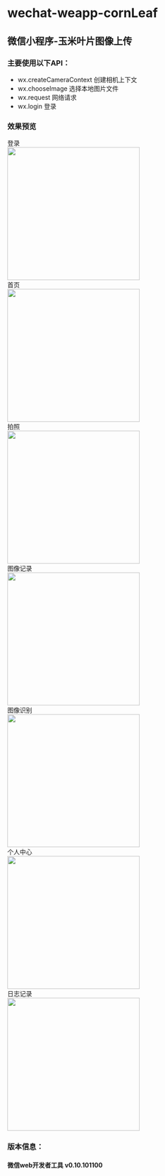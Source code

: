 # wechat-weapp-cornLeaf
## 微信小程序-玉米叶片图像上传

### 主要使用以下API：
  * wx.createCameraContext 创建相机上下文
  * wx.chooseImage 选择本地图片文件
  * wx.request 网络请求
  * wx.login 登录

### 效果预览
登录  
<img src="https://github.com/DarkOpalBasil/weapp-cornleaf/blob/main/image/preview/1.png" width="300px">  
首页  
<img src="https://github.com/DarkOpalBasil/weapp-cornleaf/blob/main/image/preview/2.png" width="300px">  
拍照  
<img src="https://github.com/DarkOpalBasil/weapp-cornleaf/blob/main/image/preview/3.png" width="300px">  
图像记录  
<img src="https://github.com/DarkOpalBasil/weapp-cornleaf/blob/main/image/preview/4.png" width="300px">  
图像识别  
<img src="https://github.com/DarkOpalBasil/weapp-cornleaf/blob/main/image/preview/5.png" width="300px">  
个人中心  
<img src="https://github.com/DarkOpalBasil/weapp-cornleaf/blob/main/image/preview/7.png" width="300px">  
日志记录  
<img src="https://github.com/DarkOpalBasil/weapp-cornleaf/blob/main/image/preview/6.png" width="300px">  

### 版本信息：
#### 微信web开发者工具 v0.10.101100
